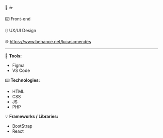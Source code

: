 :battery: :coffee:

:keyboard: Front-end

:computer_mouse: UX/UI Design 

:globe_with_meridians: https://www.behance.net/lucascmendes

------------------------------------------------------------

:wrench: <b>Tools:</b>
- Figma
- VS Code

:keyboard: <b>Technologies:</b>
- HTML
- CSS
- JS
- PHP

:bulb: <b>Frameworks / Libraries:</b>
- BootStrap
- React


<!--
**LucasUnlimited/LucasUnlimited** is a ✨ _special_ ✨ repository because its `README.md` (this file) appears on your GitHub profile.

Here are some ideas to get you started:

- 🔭 I’m currently working on ...
- 🌱 I’m currently learning ...
- 👯 I’m looking to collaborate on ...
- 🤔 I’m looking for help with ...
- 💬 Ask me about ...
- 📫 How to reach me: ...
- 😄 Pronouns: ...
- ⚡ Fun fact: ...
-->
